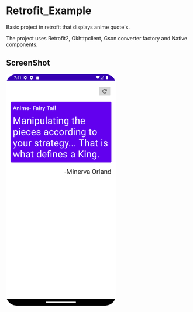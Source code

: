 # Retrofit_Example
Basic project in retrofit that displays anime quote's.

The project uses Retrofit2, Okhttpclient, Gson converter factory and Native components.
<p float = "left">
<H2>ScreenShot</H2>
<Img src = "https://github.com/goputtanz/Retrofit_Example/blob/master/Screenshot_20220912_194128.png" width = "300"/>
</p>
